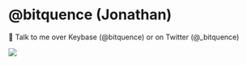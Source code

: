 # @bitquence (Jonathan)
📩 Talk to me over Keybase (@bitquence) or on Twitter (@_bitquence)

![](resources/dog.gif)
